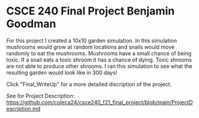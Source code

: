 # CSCE 240 Final Project Benjamin Goodman

For this project I created a 10x10 garden simulation. In this simulation mushrooms would grow at random locations and snails would move randomly to eat the mushrooms.  Mushrooms have a small chance of being toxic.  If a snail eats a toxic shroom it has a chance of dying.  Toxic shrooms are not able to produce other shrooms.  I ran this simulation to see what the resulting garden would look like in 300 days!

Click "Final_WriteUp" for a more detailed discription of the project.

See for Project Description: https://github.com/coleca24/csce240_f21_final_project/blob/main/ProjectDescription.md
